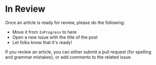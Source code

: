 # In Review

Once an article is ready for review, please do the following:

* Move it from `InProgress` to here
* Open a new issue with the title of the post
* Let folks know that it's ready!

If you review an article, you can either submit a pull request (for spelling and grammar mistakes), or add comments to the related issue. 
